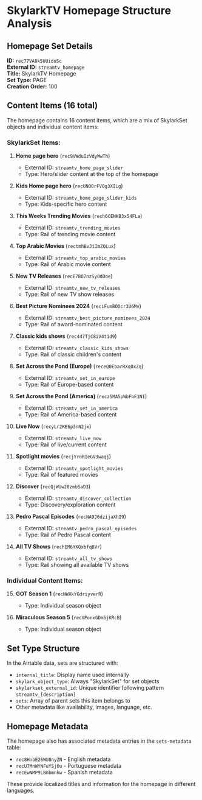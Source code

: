 # SkylarkTV Homepage Structure Analysis

## Homepage Set Details

**ID:** `rec77VA8k5UUiduSc`  
**External ID:** `streamtv_homepage`  
**Title:** SkylarkTV Homepage  
**Set Type:** PAGE  
**Creation Order:** 100  

## Content Items (16 total)

The homepage contains 16 content items, which are a mix of SkylarkSet objects and individual content items:

### SkylarkSet Items:

1. **Home page hero** (`rec9VWduIzVdyWwTh`)
   - External ID: `streamtv_home_page_slider`
   - Type: Hero/slider content at the top of the homepage

2. **Kids Home page hero** (`recUNO0rFV0g3XILg`)
   - External ID: `streamtv_home_page_slider_kids`
   - Type: Kids-specific hero content

3. **This Weeks Trending Movies** (`rech6CENKB3x54FLa`)
   - External ID: `streamtv_trending_movies`
   - Type: Rail of trending movie content

4. **Top Arabic Movies** (`rectmhBvJiImZQLux`)
   - External ID: `streamtv_top_arabic_movies`
   - Type: Rail of Arabic movie content

5. **New TV Releases** (`recE7BO7nzSy0dDoe`)
   - External ID: `streamtv_new_tv_releases`
   - Type: Rail of new TV show releases

6. **Best Picture Nominees 2024** (`reciFumBODcr3U6Mv`)
   - External ID: `streamtv_best_picture_nominees_2024`
   - Type: Rail of award-nominated content

7. **Classic kids shows** (`rec447TjC8iV4t1d9`)
   - External ID: `streamtv_classic_kids_shows`
   - Type: Rail of classic children's content

8. **Set Across the Pond (Europe)** (`receQ0EbarRXqOxZq`)
   - External ID: `streamtv_set_in_europe`
   - Type: Rail of Europe-based content

9. **Set Across the Pond (America)** (`recz5MA5pWbFbE1NI`)
   - External ID: `streamtv_set_in_america`
   - Type: Rail of America-based content

10. **Live Now** (`recyLr2KE6p3nN2jx`)
    - External ID: `streamtv_live_now`
    - Type: Rail of live/current content

11. **Spotlight movies** (`recjYrnRIeGV3waqj`)
    - External ID: `streamtv_spotlight_movies`
    - Type: Rail of featured movies

12. **Discover** (`recQjWUw20zmbSaD3`)
    - External ID: `streamtv_discover_collection`
    - Type: Discovery/exploration content

13. **Pedro Pascal Episodes** (`recNA9J6dzijaXhI9`)
    - External ID: `streamtv_pedro_pascal_episodes`
    - Type: Rail of Pedro Pascal content

14. **All TV Shows** (`rechEM6YXQxbfqBVr`)
    - External ID: `streamtv_all_tv_shows`
    - Type: Rail showing all available TV shows

### Individual Content Items:

15. **GOT Season 1** (`recNWXkYGdriyverR`)
    - Type: Individual season object

16. **Miraculous Season 5** (`recVPonxGDmSjKRcB`)
    - Type: Individual season object

## Set Type Structure

In the Airtable data, sets are structured with:
- `internal_title`: Display name used internally
- `skylark_object_type`: Always "SkylarkSet" for set objects
- `skylarkset_external_id`: Unique identifier following pattern `streamtv_[description]`
- `sets`: Array of parent sets this item belongs to
- Other metadata like availability, images, language, etc.

## Homepage Metadata

The homepage also has associated metadata entries in the `sets-metadata` table:
- `rec8HnbE26WU8nyZN` - English metadata
- `recU7MnWYNFuYSjOu` - Portuguese metadata  
- `recEwNMP9LBnbmnkw` - Spanish metadata

These provide localized titles and information for the homepage in different languages.